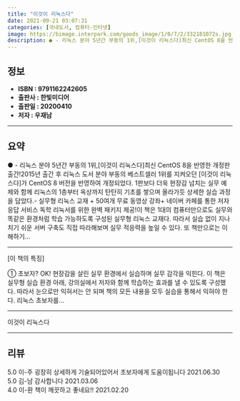 ```yaml
---
title: "이것이 리눅스다"
date: 2021-09-21 03:07:31
categories: [국내도서, 컴퓨터-인터넷]
image: https://bimage.interpark.com/goods_image/1/0/7/2/332181072s.jpg
description: ● - 리눅스 분야 5년간 부동의 1위,[이것이 리눅스다]최신 CentOS 8을 반영한 개정판 출간!2015년 출간 후 리눅스 도서 분야 부동의 베스트셀러 1위를 지켜오던 [이것이 리눅스다]가 CentOS 8 버전을 반영하여 개정되었다. 1판보다 더욱 현장감 넘치는 실무 예제와 함께
---
```


## **정보**

- **ISBN : 9791162242605**
- **출판사 : 한빛미디어**
- **출판일 : 20200410**
- **저자 : 우재남**

------



## **요약**

●  - 리눅스 분야 5년간 부동의 1위,[이것이 리눅스다]최신 CentOS 8을 반영한 개정판 출간!2015년 출간 후 리눅스 도서 분야 부동의 베스트셀러 1위를 지켜오던 [이것이 리눅스다]가 CentOS 8 버전을 반영하여 개정되었다. 1판보다 더욱 현장감 넘치는 실무 예제와 함께 리눅스의 1층부터 옥상까지 탄탄히 기초를 쌓으며 올라가듯 상세한 실습 과정을 담았다.- 실무형 리눅스 교재 + 50여개 무료 동영상 강좌+ 네이버 카페를 통한 저자 응답 서비스  독학 리눅서를 위한 완벽 패키지 제공!이 책은 1대의 컴퓨터만으로도 실무와 똑같은 환경처럼 학습 가능하도록 구성된 실무형 리눅스 교재다. 따라서 실습 없이 지나치기 쉬운 서버 구축도 직접 따라해보며 실무 적응력을 높일 수 있다. 또 책만으로는 이해하기...

------

[이 책의 특징]

① 초보자? OK! 현장감을 살린 실무 환경에서 실습하며 실무 감각을 익힌다.
이 책은 실무형 실습 환경 아래, 강의실에서 저자와 함께 학습하는 효과를 낼 수 있도록 구성했다. 따라서 눈으로만 익혀서는 안 되며 책의 모든 내용을 모두 실습을 통해서 익혀야 한다. 리눅스 초보자를... 

------


이것이 리눅스다 

------


## **리뷰** 

5.0 이-주 굉장히 상세하게 기술되어있어서 초보자에게 도움이됩니다 2021.06.30 <br/>5.0 김-남 감사합니다  2021.03.06 <br/>4.0 이-환 책이 깨끗하고 좋네요!! 2021.02.20 <br/>